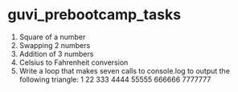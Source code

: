 # guvi_prebootcamp_tasks

1. Square of a number
2. Swapping 2 numbers
3. Addition of 3 numbers
4. Celsius to Fahrenheit conversion
5. Write a loop that makes seven calls to console.log to output the following triangle:
   1
   22
   333
   4444
   55555
   666666
   7777777
